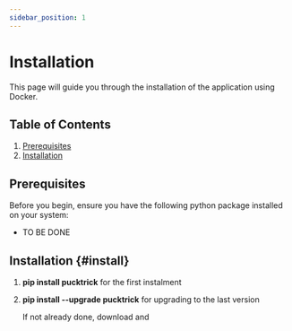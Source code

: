 ```yaml
---
sidebar_position: 1
---
```


# Installation

This page will guide you through the installation of the application using Docker.

## Table of Contents

1. [Prerequisites](#prerequisites)
2. [Installation](#install)

## Prerequisites

Before you begin, ensure you have the following python package installed on your system:

- TO BE DONE
## Installation {#install}


1. **pip install pucktrick** for the first instalment

2. **pip install --upgrade pucktrick** for upgrading to the last version

   If not already done, download and